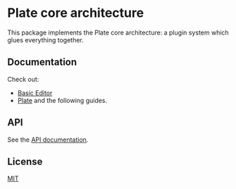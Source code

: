 # Plate core architecture

This package implements the Plate core architecture: a plugin system which
glues everything together.

## Documentation

Check out:
- [Basic Editor](https://plate.udecode.io/docs/basic-editor)
- [Plate](https://plate.udecode.io/docs/Plate) and the following guides.

## API

See the [API documentation](https://plate-api.udecode.io/globals.html). 

## License

[MIT](../../LICENSE)
